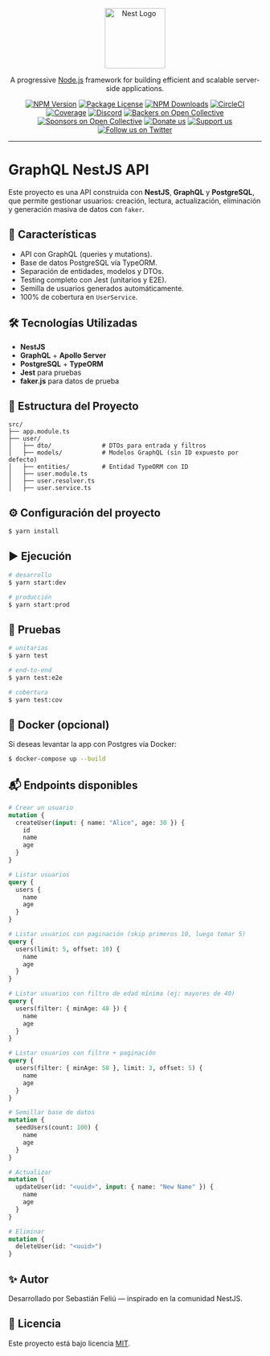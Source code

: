 <p align="center">
  <a href="http://nestjs.com/" target="blank"><img src="https://nestjs.com/img/logo-small.svg" width="120" alt="Nest Logo" /></a>
</p>

<p align="center">A progressive <a href="http://nodejs.org" target="_blank">Node.js</a> framework for building efficient and scalable server-side applications.</p>

<p align="center">
  <a href="https://www.npmjs.com/~nestjscore" target="_blank"><img src="https://img.shields.io/npm/v/@nestjs/core.svg" alt="NPM Version" /></a>
  <a href="https://www.npmjs.com/~nestjscore" target="_blank"><img src="https://img.shields.io/npm/l/@nestjs/core.svg" alt="Package License" /></a>
  <a href="https://www.npmjs.com/~nestjscore" target="_blank"><img src="https://img.shields.io/npm/dm/@nestjs/common.svg" alt="NPM Downloads" /></a>
  <a href="https://circleci.com/gh/nestjs/nest" target="_blank"><img src="https://img.shields.io/circleci/build/github/nestjs/nest/master" alt="CircleCI" /></a>
  <a href="https://coveralls.io/github/nestjs/nest?branch=master" target="_blank"><img src="https://coveralls.io/repos/github/nestjs/nest/badge.svg?branch=master#9" alt="Coverage" /></a>
  <a href="https://discord.gg/G7Qnnhy" target="_blank"><img src="https://img.shields.io/badge/discord-online-brightgreen.svg" alt="Discord"/></a>
  <a href="https://opencollective.com/nest#backer" target="_blank"><img src="https://opencollective.com/nest/backers/badge.svg" alt="Backers on Open Collective" /></a>
  <a href="https://opencollective.com/nest#sponsor" target="_blank"><img src="https://opencollective.com/nest/sponsors/badge.svg" alt="Sponsors on Open Collective" /></a>
  <a href="https://paypal.me/kamilmysliwiec" target="_blank"><img src="https://img.shields.io/badge/Donate-PayPal-ff3f59.svg" alt="Donate us"/></a>
  <a href="https://opencollective.com/nest#sponsor"  target="_blank"><img src="https://img.shields.io/badge/Support%20us-Open%20Collective-41B883.svg" alt="Support us"></a>
  <a href="https://twitter.com/nestframework" target="_blank"><img src="https://img.shields.io/twitter/follow/nestframework.svg?style=social&label=Follow" alt="Follow us on Twitter"></a>
</p>

---

# GraphQL NestJS API

Este proyecto es una API construida con **NestJS**, **GraphQL** y **PostgreSQL**, que permite gestionar usuarios: creación, lectura, actualización, eliminación y generación masiva de datos con `faker`.

## 🚀 Características

- API con GraphQL (queries y mutations).
- Base de datos PostgreSQL vía TypeORM.
- Separación de entidades, modelos y DTOs.
- Testing completo con Jest (unitarios y E2E).
- Semilla de usuarios generados automáticamente.
- 100% de cobertura en `UserService`.

## 🛠️ Tecnologías Utilizadas

- **NestJS**
- **GraphQL** + **Apollo Server**
- **PostgreSQL** + **TypeORM**
- **Jest** para pruebas
- **faker.js** para datos de prueba

## 📂 Estructura del Proyecto

```plaintext
src/
├── app.module.ts
├── user/
│   ├── dto/              # DTOs para entrada y filtros
│   ├── models/           # Modelos GraphQL (sin ID expuesto por defecto)
│   ├── entities/         # Entidad TypeORM con ID
│   ├── user.module.ts
│   ├── user.resolver.ts
│   ├── user.service.ts
```

## ⚙️ Configuración del proyecto

```bash
$ yarn install
```

## ▶️ Ejecución

```bash
# desarrollo
$ yarn start:dev

# producción
$ yarn start:prod
```

## 🧪 Pruebas

```bash
# unitarias
$ yarn test

# end-to-end
$ yarn test:e2e

# cobertura
$ yarn test:cov
```

## 🐳 Docker (opcional)

Si deseas levantar la app con Postgres vía Docker:

```bash
$ docker-compose up --build
```

## 📬 Endpoints disponibles

```graphql
# Crear un usuario
mutation {
  createUser(input: { name: "Alice", age: 30 }) {
    id
    name
    age
  }
}

# Listar usuarios
query {
  users {
    name
    age
  }
}

# Listar usuarios con paginación (skip primeros 10, luego tomar 5)
query {
  users(limit: 5, offset: 10) {
    name
    age
  }
}

# Listar usuarios con filtro de edad mínima (ej: mayores de 40)
query {
  users(filter: { minAge: 40 }) {
    name
    age
  }
}

# Listar usuarios con filtro + paginación
query {
  users(filter: { minAge: 50 }, limit: 3, offset: 5) {
    name
    age
  }
}

# Semillar base de datos
mutation {
  seedUsers(count: 100) {
    name
    age
  }
}

# Actualizar
mutation {
  updateUser(id: "<uuid>", input: { name: "New Name" }) {
    name
    age
  }
}

# Eliminar
mutation {
  deleteUser(id: "<uuid>")
}
```

## ✨ Autor

Desarrollado por Sebastián Feliú — inspirado en la comunidad NestJS.

## 📝 Licencia

Este proyecto está bajo licencia [MIT](LICENSE).
